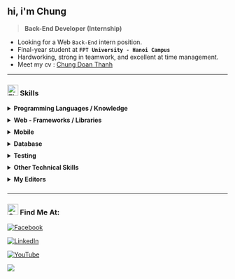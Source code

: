 ## hi, i'm Chung

> **Back-End Developer (Internship)**

- Looking for a Web `Back-End` intern position.
- Final-year student at **`FPT University - Hanoi Campus`**
- Hardworking, strong in teamwork, and excellent at time management.
- Meet my cv : [Chung Doan Thanh](https://dnthchung.github.io/myCV/)

---

### <img src="https://raw.githubusercontent.com/Tarikul-Islam-Anik/Animated-Fluent-Emojis/master/Emojis/Hand%20gestures/Flexed%20Biceps.png" alt="Flexed Biceps" width="25" height="25" /> Skills

<details>
<summary style="margin-bottom: 10px;"><strong>Programming Languages / Knowledge</strong></summary>

- `Java` , `Kotlin - basic`
- `JavaScript` , `TypeScript`
- `Dart`
- `Go - basic`

</details>

<details>
<summary style="margin-bottom: 10px;"><strong>Web - Frameworks / Libraries</strong></summary>

- **_Back-end_**: `NestJS` , `ExpressJS` , `SpringBoot`
- **_Front-end_**: `ReactJS`, `NextJS`

</details>

<details>
<summary style="margin-bottom: 10px;"><strong>Mobile</strong></summary>

- `Flutter` , `Android Native (xml)`

</details>

<details>
<summary style="margin-bottom: 10px;"><strong>Database</strong></summary>

- `MongoDB - (fav)` , `SQL Server` , `MySQL` , `PostgreSQL`

</details>

<details>
<summary style="margin-bottom: 10px;"><strong>Testing</strong></summary>

- `Jest`

</details>

<details>
<summary style="margin-bottom: 10px;"><strong>Other Technical Skills</strong></summary>

- `Git`
- `Figma` , `Adobe XD`
- `Agile` , `Scrum`

</details>

<details>
<summary style="margin-bottom: 10px;"><strong>My Editors</strong></summary>

- `VS Code - (fav)` , `NeoVim` , `WebStorm` , `IntelliJ`

</details>

<!-- ### 🚀 Projects
- [**E-Commerce API**](https://github.com/your-project-link): A scalable REST API for an online store using **NestJS** and **MongoDB**.
- [**Personal Portfolio**](https://yourportfolio.com): Built with **ReactJS** and **NextJS**, featuring dynamic content and responsive design. -->

---

### <img src="https://raw.githubusercontent.com/Tarikul-Islam-Anik/Animated-Fluent-Emojis/master/Emojis/Hand%20gestures/Call%20Me%20Hand.png" alt="Call Me Hand" width="25" height="25" /> Find Me At:

[![Facebook](https://img.shields.io/badge/Facebook-%231877F2.svg?logo=Facebook&logoColor=white)](https://www.facebook.com/goilachun)

[![LinkedIn](https://img.shields.io/badge/LinkedIn-%230077B5.svg?logo=linkedin&logoColor=white)](https://www.linkedin.com/in/doanchungnb/)

[![YouTube](https://img.shields.io/badge/YouTube-%23FF0000.svg?logo=YouTube&logoColor=white)](https://www.youtube.com/@chunchu_d/featured)

<!-- ### <img src="https://raw.githubusercontent.com/Tarikul-Islam-Anik/Animated-Fluent-Emojis/master/Emojis/Hand%20gestures/Backhand%20Index%20Pointing%20Right.png" alt="Backhand Index Pointing Right" width="25" height="25" /> About Me:

- <img src="https://raw.githubusercontent.com/Tarikul-Islam-Anik/Animated-Fluent-Emojis/master/Emojis/People/Man%20Student.png" alt="Man Student" width="25" height="25" /> I’m currently a uni student.
- <img src="https://raw.githubusercontent.com/Tarikul-Islam-Anik/Animated-Fluent-Emojis/master/Emojis/People/Man%20Technologist.png" alt="Man Technologist" width="25" height="25" /> Learning everything, but currently interested in Web.
- <img src="https://raw.githubusercontent.com/Tarikul-Islam-Anik/Animated-Fluent-Emojis/master/Emojis/People/Detective.png" alt="Detective" width="25" height="25" /> And looking for learning and work opportunities too.
- <img src="https://raw.githubusercontent.com/Tarikul-Islam-Anik/Animated-Fluent-Emojis/master/Emojis/Symbols/Triangular%20Flag.png" alt="Triangular Flag" width="25" height="25" /> My CV: [DoanChung_CV](https://dnthchung.github.io/myCV/). -->

<!-- ### <img src="https://raw.githubusercontent.com/Tarikul-Islam-Anik/Animated-Fluent-Emojis/master/Emojis/Hand%20gestures/Flexed%20Biceps.png" alt="Flexed Biceps" width="25" height="25" /> Tech Stack:

[![My Skills](https://skillicons.dev/icons?i=react,nestjs,nextjs,express,spring,docker,kotlin,ts)](https://skillicons.dev) -->

![](https://github-readme-stats.vercel.app/api/top-langs/?username=dnthchung&theme=vue-dark&hide_border=true&include_all_commits=false&count_private=false&layout=compact) 

<!-- [![](https://visitcount.itsvg.in/api?id=dnthchung&icon=0&color=8)](https://visitcount.itsvg.in) -->
